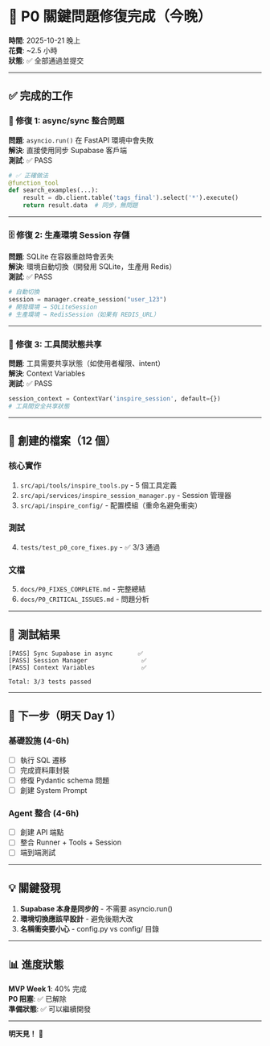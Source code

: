 # 🎉 P0 關鍵問題修復完成（今晚）

**時間**: 2025-10-21 晚上  
**花費**: ~2.5 小時  
**狀態**: ✅ 全部通過並提交

---

## ✅ 完成的工作

### 🔧 修復 1: async/sync 整合問題

**問題**: `asyncio.run()` 在 FastAPI 環境中會失敗  
**解決**: 直接使用同步 Supabase 客戶端  
**測試**: ✅ PASS

```python
# ✅ 正確做法
@function_tool
def search_examples(...):
    result = db.client.table('tags_final').select('*').execute()
    return result.data  # 同步，無問題
```

---

### 🗄️ 修復 2: 生產環境 Session 存儲

**問題**: SQLite 在容器重啟時會丟失  
**解決**: 環境自動切換（開發用 SQLite，生產用 Redis）  
**測試**: ✅ PASS

```python
# 自動切換
session = manager.create_session("user_123")
# 開發環境 → SQLiteSession
# 生產環境 → RedisSession（如果有 REDIS_URL）
```

---

### 🔗 修復 3: 工具間狀態共享

**問題**: 工具需要共享狀態（如使用者權限、intent）  
**解決**: Context Variables  
**測試**: ✅ PASS

```python
session_context = ContextVar('inspire_session', default={})
# 工具間安全共享狀態
```

---

## 📁 創建的檔案（12 個）

### 核心實作
1. `src/api/tools/inspire_tools.py` - 5 個工具定義
2. `src/api/services/inspire_session_manager.py` - Session 管理器
3. `src/api/inspire_config/` - 配置模組（重命名避免衝突）

### 測試
4. `tests/test_p0_core_fixes.py` - ✅ 3/3 通過

### 文檔
5. `docs/P0_FIXES_COMPLETE.md` - 完整總結
6. `docs/P0_CRITICAL_ISSUES.md` - 問題分析

---

## 🧪 測試結果

```
[PASS] Sync Supabase in async       ✅
[PASS] Session Manager               ✅
[PASS] Context Variables             ✅

Total: 3/3 tests passed
```

---

## 🚀 下一步（明天 Day 1）

### 基礎設施 (4-6h)
- [ ] 執行 SQL 遷移
- [ ] 完成資料庫封裝
- [ ] 修復 Pydantic schema 問題
- [ ] 創建 System Prompt

### Agent 整合 (4-6h)
- [ ] 創建 API 端點
- [ ] 整合 Runner + Tools + Session
- [ ] 端到端測試

---

## 💡 關鍵發現

1. **Supabase 本身是同步的** - 不需要 asyncio.run()
2. **環境切換應該早設計** - 避免後期大改
3. **名稱衝突要小心** - config.py vs config/ 目錄

---

## 📊 進度狀態

**MVP Week 1**: 40% 完成  
**P0 阻塞**: ✅ 已解除  
**準備狀態**: ✅ 可以繼續開發

---

**明天見！** 🌙

